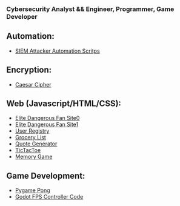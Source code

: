 ### Cybersecurity Analyst && Engineer, Programmer, Game Developer

## Automation:
- [SIEM Attacker Automation Scritps](https://github.com/ionicr1/HomeLab_VerifyScripts)

## Encryption:
- [Caesar Cipher](https://github.com/ionicr1/Kattis/blob/main/caesar.py)

## Web (Javascript/HTML/CSS):
- [Elite Dangerous Fan Site0](https://github.com/ionicr1/eliteDangerousFanSite0)
- [Elite Dangerous Fan Site1](https://github.com/ionicr1/eliteDangerousFanSite1)
- [User Registry](https://github.com/ionicr1/userRegistryJS)
- [Grocery List](https://github.com/ionicr1/groceryListJS)
- [Quote Generator](https://github.com/ionicr1/ExceptionalQuotesJS)
- [TicTacToe](https://github.com/ionicr1/ticTacToeJS)
- [Memory Game](https://github.com/ionicr1/MemoryGameJS)

## Game Development:
- [Pygame Pong](https://github.com/ionicr1/PygamePong)
- [Godot FPS Controller Code](https://github.com/ionicr1/Godot)

<!--
**ionicr1/ionicr1** is a ✨ _special_ ✨ repository because its `README.md` (this file) appears on your GitHub profile.

Here are some ideas to get you started:

- 🔭 I’m currently working on ...
- 🌱 I’m currently learning ...
- 👯 I’m looking to collaborate on ...
- 🤔 I’m looking for help with ...
- 💬 Ask me about ...
- 📫 How to reach me: ...
- 😄 Pronouns: ...
- ⚡ Fun fact: ...
-->
